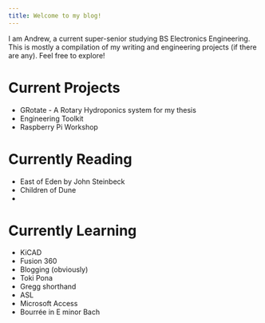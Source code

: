 ```yaml
---
title: Welcome to my blog!
---
```

I am Andrew, a current super-senior studying BS Electronics Engineering.
This is mostly a compilation of my writing and engineering projects (if there are any).
Feel free to explore!

# Current Projects
- GRotate - A Rotary Hydroponics system for my thesis
- Engineering Toolkit
- Raspberry Pi Workshop

# Currently Reading
- East of Eden by John Steinbeck
- Children of Dune 
- 

# Currently Learning
- KiCAD 
- Fusion 360
- Blogging (obviously)
- Toki Pona
- Gregg shorthand
- ASL
- Microsoft Access
- Bourrée in E minor Bach
